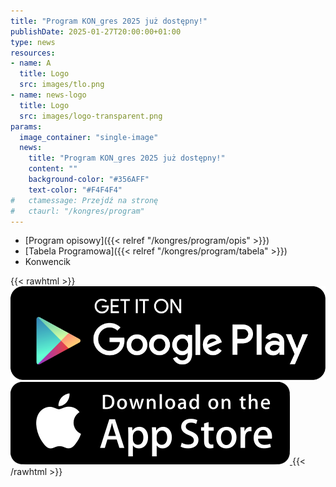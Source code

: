 ```yaml
---
title: "Program KON_gres 2025 już dostępny!"
publishDate: 2025-01-27T20:00:00+01:00
type: news
resources:
- name: A
  title: Logo
  src: images/tlo.png
- name: news-logo
  title: Logo
  src: images/logo-transparent.png
params:
  image_container: "single-image"
  news:
    title: "Program KON_gres 2025 już dostępny!"
    content: ""
    background-color: "#356AFF"
    text-color: "#F4F4F4"
#   ctamessage: Przejdź na stronę
#   ctaurl: "/kongres/program"
---
```


- [Program opisowy]({{< relref "/kongres/program/opis" >}})
- [Tabela Programowa]({{< relref "/kongres/program/tabela" >}})
- Konwencik

{{< rawhtml >}}
<span>
  <a href="https://play.google.com/store/apps/details?id=pl.bartektartanus.conferenceapp.konwencik">
    <img alt="Pobierz aplikację konwencik na Androida" class="store-img" src="/images/google-play.png">
  </a>
  <a href="https://itunes.apple.com/us/app/konwencik/id1442154159">
    <img alt="Pobierz aplikację konwencik na iOS" class="store-img" src="/images/apple_store.png">
  </a>
</span>
{{< /rawhtml >}}
